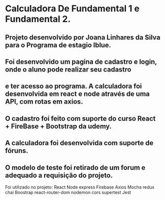 # Calculadora De Fundamental 1 e Fundamental 2.

## Projeto desenvolvido por Joana Linhares da Silva para o Programa de estagio Iblue.
## Foi desenvolvido um pagina de cadastro e login, onde o aluno pode realizar seu cadastro 
## e ter acesso ao programa. A calculadora foi desenvolvida em react e node através de uma API, com rotas em axios.
## O cadastro foi feito com suporte do curso React + FireBase + Bootstrap da udemy.
## A calculadora foi desenvolvida com suporte de fóruns. 
## O modelo de teste foi retirado de um forum  e adequado a requisição do projeto. 

Foi utilizado no projeto:
React
Node express
Firebase
Axios 
Mocha
redux
chai
Boostrap
react-router-dom
nodemon
cors 
supertest
Jest
